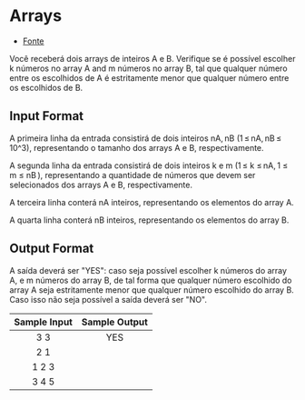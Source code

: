 # Arrays
  - [Fonte](http://thehuxley.com/problem/2108)

Você receberá dois arrays de inteiros A e B. Verifique se é possível escolher k números no array A and m números no array B, tal que qualquer número entre os escolhidos de A é estritamente menor que qualquer número entre os escolhidos de B.

## Input Format

A primeira linha da entrada consistirá de dois inteiros nA, nB (1 ≤ nA, nB ≤ 10^3), representando o tamanho dos arrays A e B, respectivamente.

A segunda linha da entrada consistirá de dois inteiros k e m (1 ≤ k ≤ nA, 1 ≤ m ≤ nB ), representando a quantidade de números que devem ser selecionados dos arrays A e B, respectivamente.

A terceira linha conterá nA inteiros, representando os elementos do array A.

A quarta linha conterá nB inteiros, representando os elementos do array B.

## Output Format

A saída deverá ser "YES": caso seja possível escolher k números do array A, e m números do array B, de tal forma que qualquer número escolhido do array A seja estritamente menor que qualquer número escolhido do array B. Caso isso não seja possível a saída deverá ser "NO".

| Sample Input | Sample Output |
| :----------: | :-----------: |
| 3 3          | YES           |
| 2 1          |               | 
| 1 2 3        |               | 
| 3 4 5        |               |